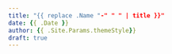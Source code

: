 ```yaml
---
title: "{{ replace .Name "-" " " | title }}"
date: {{ .Date }}
author: {{ .Site.Params.themeStyle}}
draft: true
---
```

